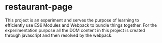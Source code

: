 # restaurant-page
This project is an experiment and serves the purpose of learning to efficiently use ES6 Modules and Webpack to bundle things together. For the experimentation purpose all the DOM content in this project is created through javascript and then resolved by the webpack.
